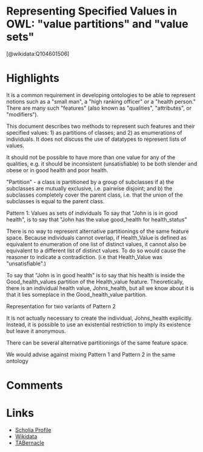 
Representing Specified Values in OWL: "value partitions" and "value sets"
=========================================================================
  
  [@wikidata:Q104601506]  

# Highlights

It is a common requirement in developing ontologies to be able to represent notions such as a "small man", a "high ranking officer" or a "health person."  There are many such "features" (also known as "qualities", "attributes", or "modifiers").

This document describes two methods to represent such features and their specified values: 1) as partitions of classes; and 2) as enumerations of individuals.  It does not discuss the use of datatypes to represent lists of values.

It should not be possible to have more than one value for any of the qualities, e.g. it should be inconsistent (unsatisfiable) to be both slender and obese or in good health and poor health.

"Partition"  - a class is partitioned by a group of subclasses if a) the subclasses are mutually exclusive, i.e. pairwise disjoint; and b) the subclasses completely cover the parent class, i.e. that the union of the subclasses is equal to the parent class.


Pattern 1: Values as sets of individuals
To say that "John is is in good health", is to say that "John has the value good_health for health_status"

There is no way to represent alternative partitionings of the same feature space. Because individuals cannot overlap, if Health_Value is defined as equivalent to enumeration of one list of distinct values, it cannot also be equivalent to a different list of distinct values. To do so would cause the reasoner to indicate a contradiction. (i.e that Health_Value was "unsatisfiable".)


To say that "John is in good health" is to say that his health is inside the Good_health_values partition of the Health_value feature. Theoretically, there is an individual health value, Johns_health, but all we know about it is that it lies someplace in the Good_health_value partition.

Representation for two variants of Pattern 2

It is not actually necessary to create the individual, Johns_health explicitly.  Instead,  it is possible to use an existential restriction to imply its existence but leave it anonymous.

There can be several alternative partitionings of the same feature space.


We would advise against mixing Pattern 1 and Pattern 2 in the same ontology

# Comments

# Links
  
 * [Scholia Profile](https://scholia.toolforge.org/work/Q104601506)  
 * [Wikidata](https://www.wikidata.org/wiki/Q104601506)  
 * [TABernacle](https://tabernacle.toolforge.org/?#/tab/manual/Q104601506/P921%3BP4510)  
